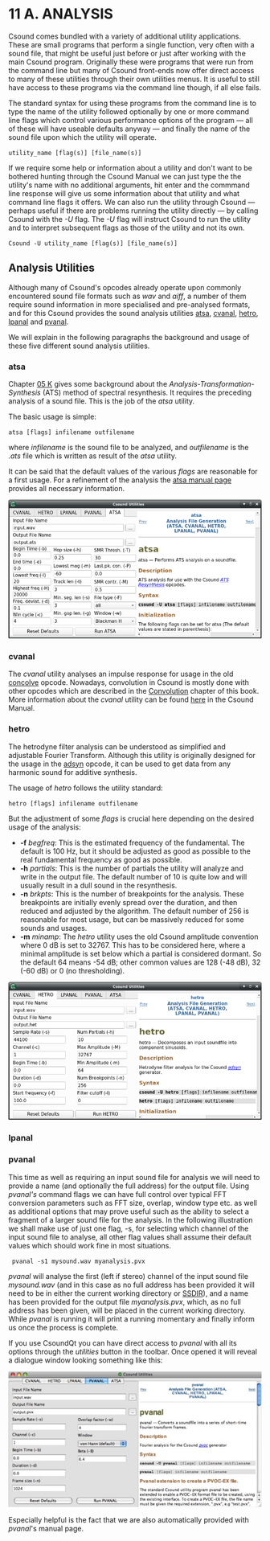 11 A. ANALYSIS
==============

Csound comes bundled with a variety of additional utility applications.
These are small programs that perform a single function, very often with
a sound file, that might be useful just before or just after working
with the main Csound program. Originally these were programs that were
run from the command line but many of Csound front-ends now offer direct
access to many of these utilities through their own utilities menus. It
is useful to still have access to these programs via the command line
though, if all else fails.

The standard syntax for using these programs from the command line is to
type the name of the utility followed optionally by one or more command
line flags which control various performance options of the program —
all of these will have useable defaults anyway — and finally the name of
the sound file upon which the utility will operate.

    utility_name [flag(s)] [file_name(s)]

If we require some help or information about a utility and don't want
to be bothered hunting through the Csound Manual we can just type the
the utility's name with no additional arguments, hit enter and the
commmand line response will give us some information about that utility
and what command line flags it offers. We can also run the utility
through Csound — perhaps useful if there are problems running the
utility directly — by calling Csound with the *-U* flag. The *-U* flag will
instruct Csound to run the utility and to interpret subsequent flags as
those of the utility and not its own.

    Csound -U utility_name [flag(s)] [file_name(s)]


Analysis Utilities
------------------

Although many of Csound's opcodes already operate upon commonly
encountered sound file formats such as *wav* and *aiff*, a number of
them require sound information in more specialised and pre-analysed
formats, and for this Csound provides the sound analysis utilities
[atsa](https://csound.com/docs/manual/UtilityAtsa.html),
[cvanal](https://csound.com/docs/manual/cvanal.html),
[hetro](https://csound.com/docs/manual/hetro.html),
[lpanal](https://csound.com/docs/manual/lpanal.html) and
[pvanal](https://csound.com/docs/manual/pvanal.html).

We will explain in the following paragraphs the background and usage of these five different sound analysis utilities. 


### atsa

Chapter [05 K](05-k-ats-resynthesis.md) gives some background about the *Analysis-Transformation-Synthesis* (ATS) method of spectral resynthesis. It requires the preceding analysis of a sound file. This is the job of the *atsa* utility.

The basic usage is simple:

    atsa [flags] infilename outfilename

where *infilename* is the sound file to be analyzed, and *outfilename* is the *.ats* file which is written as result of the *atsa* utility.

It can be said that the default values of the various *flags* are reasonable for a first usage. For a refinement of the analysis the [atsa manual page](https://csound.com/docs/manual/UtilityAtsa.html) provides all necessary information.

![ATSA Utility in CsoundQt](../resources/images/11-a-atsa.png)


### cvanal

The *cvanal* utility analyses an impulse response for usage in the old [concolve](https://csound.com/docs/manual/convolve.html) opcode. Nowadays, convolution in Csound is mostly done with other opcodes which are described in the [Convolution](05-h-convolution.md) chapter of this book. More information about the *cvanal* utility can be found [here](https://csound.com/docs/manual/cvanal.html) in the Csound Manual.


### hetro

The hetrodyne filter analysis can be understood as simplified and adjustable Fourier Transform. Although this utility is originally designed for the usage in the [adsyn](https://csound.com/docs/manual/adsyn.html) opcode, it can be used to get data from any harmonic sound for additive synthesis. 

The usage of *hetro* follows the utility standard:

    hetro [flags] infilename outfilename

But the adjustment of some *flags* is crucial here depending on the desired usage of the analysis:

- **-f** *begfreq*: This is the estimated frequency of the fundamental. The default is 100 Hz, but it should be adjusted as good as possible to the real fundamental frequency as good as possible.  
- **-h** *partials*: This is the number of partials the utility will analyze and write in the output file. The default number of 10 is quite low and will usually result in a dull sound in the resynthesis.  
- **-n** *brkpts*: This is the number of breakpoints for the analysis. These breakpoints are initially evenly spread over the duration, and then reduced and adjusted by the algorithm. The default number of 256 is reasonable for most usage, but can be massively reduced for some sounds and usages.  
- **-m** *minamp*: The *hetro* utility uses the old Csound amplitude convention where 0 dB is set to 32767. This has to be considered here, where a minimal amplitude is set below which a partial is considered dormant. So the default 64 means -54 dB; other common values are 128 (-48 dB), 32 (-60 dB) or 0 (no thresholding).
 

![HETRO Utility in CsoundQt](../resources/images/11-a-hetro.png)

### lpanal


### pvanal

This time as well as requiring an input sound file for analysis we will
need to provide a name (and optionally the full address) for the output
file. Using *pvanal's* command flags we can have full control over
typical FFT conversion parameters such as FFT size, overlap, window type
etc. as well as additional options that may prove useful such as the
ability to select a fragment of a larger sound file for the analysis. In
the following illustration we shall make use of just one flag, -s, for
selecting which channel of the input sound file to analyse, all other
flag values shall assume their default values which should work fine in
most situations.

     pvanal -s1 mysound.wav myanalysis.pvx

*pvanal* will analyse the first (left if stereo) channel of the input sound file *mysound.wav* (and in this case as no full address has been provided
it will need to be in either the current working directory or
[SSDIR](https://csound.com/docs/manual/CommandEnvironment.html)),
and a name has been provided for the output file *myanalysis.pvx*,
which, as no full address has been given, will be placed in the current
working directory. While *pvanal* is running it will print a running momentary and finally inform us once the process is complete.

If you use CsoundQt you can have direct access to *pvanal* with all its
options through the *utilities* button in the toolbar. Once opened it
will reveal a dialogue window looking something like this:

![](../resources/images/11-a-csoundqtpvanal.jpg)

Especially helpful is the fact that we are also automatically provided
with *pvanal*'s manual page.

